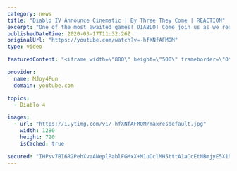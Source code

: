 ```yaml
---
category: news
title: "Diablo IV Announce Cinematic | By Three They Come | REACTION"
excerpt: "One of the most awaited games! DIABLO! Come join us as we react to Diablo IV Announce Cinematic - By Three They Come! Be scared and be amazed in this ..."
publishedDateTime: 2020-03-17T11:32:26Z
originalUrl: "https://youtube.com/watch?v=-hfXNfAFMOM"
type: video

featuredContent: "<iframe width=\"800\" height=\"500\" frameborder=\"0\" src=\"https://www.youtube.com/embed/-hfXNfAFMOM\" allow=\"accelerometer; autoplay; encrypted-media; gyroscope; picture-in-picture\" allowfullscreen></iframe>"

provider:
  name: MJoy4Fun
  domain: youtube.com

topics:
  - Diablo 4

images:
  - url: "https://i.ytimg.com/vi/-hfXNfAFMOM/maxresdefault.jpg"
    width: 1280
    height: 720
    isCached: true

secured: "IHPsv7BI6R2PehXvaANeplPablFGMxX+M1uOclMH5tttA1aCcEtNBmjyE5X1NHVf6k9FGsizK7wLko4KV5gGOOKvS/TDa/j95F33tG+a39qzs9WK5eZCj+4j4gv9yjEL+KpH4W9fItoxoGYAG9EumTNdFt2jMFYp2rO7YaEgm/KIBakyCoewta2dkKXZLzJfd3V3lBoTtBS3AhOGsFlgTfUqoejkI8AfHhtqY0OZx7WcLbBbw6Hj4FUdrZ/Y3Tuuvz+Kopa9EsMIiPIu/IeIycY7tN4vfgHrcwTIYSwjpwDHW0TTC6QBDg5mrEjNWDk4g2twrG4BqcuVUYcoJWa7KqVnNTGdxBN9Uc0a4FnaiGqsksV+7vgbfVW5p3XjpNEmTa1IWQsVvZLoOhZ1xu0xqIUCSKEgq4GdJBAChPtEztdrCF57zYdnl6C9N4DiSkOH;TY7cSLhs8411KqCUjlMAWw=="
---
```


